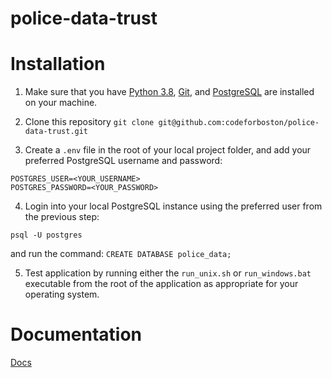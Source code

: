 # police-data-trust
# Installation

1. Make sure that you have [Python 3.8](https://www.python.org/), [Git](https://git-scm.com/), and [PostgreSQL](https://www.postgresql.org/) are installed on your machine.

2. Clone this repository `git clone git@github.com:codeforboston/police-data-trust.git`

3. Create a `.env` file in the root of your local project folder, and add your preferred PostgreSQL username and password:

```
POSTGRES_USER=<YOUR_USERNAME>
POSTGRES_PASSWORD=<YOUR_PASSWORD>
```

4. Login into your local PostgreSQL instance using the preferred user from the previous step:

`psql -U postgres` 

and run the command: `CREATE DATABASE police_data;`

5. Test application by running either the `run_unix.sh` or `run_windows.bat` executable from the root of the application as appropriate for your operating system.


# Documentation

[Docs](https://codeforboston.github.io/police-data-trust)
